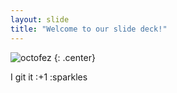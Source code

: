 ```yaml
---
layout: slide
title: "Welcome to our slide deck!"
---
```


![octofez](https://octodex.github.com/images/octofez.png)
{: .center}

I git it :+1 :sparkles
